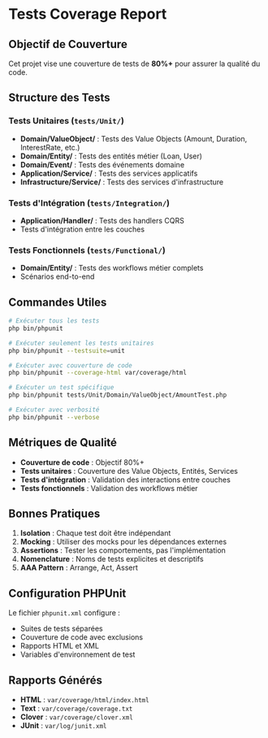 # Tests Coverage Report

## Objectif de Couverture
Cet projet vise une couverture de tests de **80%+** pour assurer la qualité du code.

## Structure des Tests

### Tests Unitaires (`tests/Unit/`)
- **Domain/ValueObject/** : Tests des Value Objects (Amount, Duration, InterestRate, etc.)
- **Domain/Entity/** : Tests des entités métier (Loan, User)
- **Domain/Event/** : Tests des événements domaine
- **Application/Service/** : Tests des services applicatifs
- **Infrastructure/Service/** : Tests des services d'infrastructure

### Tests d'Intégration (`tests/Integration/`)
- **Application/Handler/** : Tests des handlers CQRS
- Tests d'intégration entre les couches

### Tests Fonctionnels (`tests/Functional/`)
- **Domain/Entity/** : Tests des workflows métier complets
- Scénarios end-to-end

## Commandes Utiles

```bash
# Exécuter tous les tests
php bin/phpunit

# Exécuter seulement les tests unitaires
php bin/phpunit --testsuite=unit

# Exécuter avec couverture de code
php bin/phpunit --coverage-html var/coverage/html

# Exécuter un test spécifique
php bin/phpunit tests/Unit/Domain/ValueObject/AmountTest.php

# Exécuter avec verbosité
php bin/phpunit --verbose
```

## Métriques de Qualité

- **Couverture de code** : Objectif 80%+
- **Tests unitaires** : Couverture des Value Objects, Entités, Services
- **Tests d'intégration** : Validation des interactions entre couches
- **Tests fonctionnels** : Validation des workflows métier

## Bonnes Pratiques

1. **Isolation** : Chaque test doit être indépendant
2. **Mocking** : Utiliser des mocks pour les dépendances externes
3. **Assertions** : Tester les comportements, pas l'implémentation
4. **Nomenclature** : Noms de tests explicites et descriptifs
5. **AAA Pattern** : Arrange, Act, Assert

## Configuration PHPUnit

Le fichier `phpunit.xml` configure :
- Suites de tests séparées
- Couverture de code avec exclusions
- Rapports HTML et XML
- Variables d'environnement de test

## Rapports Générés

- **HTML** : `var/coverage/html/index.html`
- **Text** : `var/coverage/coverage.txt`
- **Clover** : `var/coverage/clover.xml`
- **JUnit** : `var/log/junit.xml`

